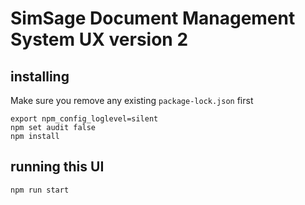 # SimSage Document Management System UX version 2

## installing
Make sure you remove any existing `package-lock.json` first
```
export npm_config_loglevel=silent
npm set audit false
npm install
```

## running this UI

```
npm run start
```
